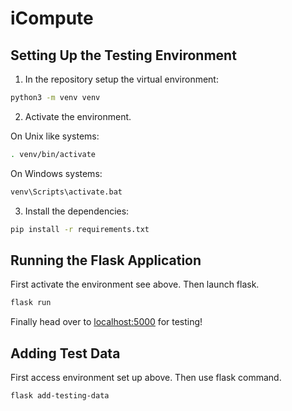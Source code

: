 # iCompute

## Setting Up the Testing Environment

1. In the repository setup the virtual environment:
```bash
python3 -m venv venv
```

2. Activate the environment.

On Unix like systems:

```bash
. venv/bin/activate
```

On Windows systems:

```cmd
venv\Scripts\activate.bat
```

3. Install the dependencies:

```bash
pip install -r requirements.txt
```

## Running the Flask Application

First activate the environment see above.
Then launch flask.

```bash
flask run
```

Finally head over to [localhost:5000](http://127.0.0.1:5000) for testing!

## Adding Test Data

First access environment set up above. 
Then use flask command.

```bash
flask add-testing-data
```
